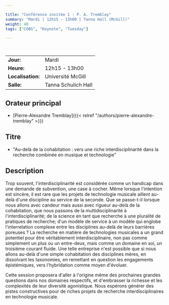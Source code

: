 ```yaml
---

title: "Conférence invitée 1 : P. A. Tremblay"
summary: "Mardi | 12h15 - 13h00 | Tanna Hall (McGill)"
weight: 40
tags: ["COBS", "Keynote", "Tuesday"]

---
```


<br>

| | |
| - | - |
| **Jour:** | Mardi |
| **Heure:** | 12h15 - 13h00 |
| **Localisation:** | Université McGill |
| **Salle:** | Tanna Schulich Hall |

## Orateur principal

- [Pierre-Alexandre Tremblay]({{< relref "/authors/pierre-alexandre-tremblay" >}})

## Titre

- "Au-delà de la cohabitation : vers une riche interdisciplinarité dans la recherche combinée en musique et technologie"

## Description

Trop souvent, l'interdisciplinarité est considérée comme un handicap dans une demande de subvention, une case à cocher. Même lorsque l'intention est sincère, il est rare que les projets de technologie musicale aillent au-delà d'une discipline au service de la seconde. Que se passe-t-il lorsque nous allons avec candeur mais aussi avec rigueur au-delà de la cohabitation, que nous passons de la multidisciplinarité à l'interdisciplinarité; de la science en tant que recherche à une pluralité de pratiques de recherche; d'un modèle de service à un modèle qui englobe l'interrelation complexe entre les disciplines au-delà de leurs barrières poreuses ? La recherche en matière de technologies musicales a un grand potentiel pour être véritablement interdisciplinaire, non pas comme simplement un plus ou un entre-deux, mais comme un domaine en soi, un troisième courant fluide. Une telle entreprise n'est possible que si nous allons au-delà d'une simple cohabitation des disciplines mères, en dissolvant les taxonomies, en remettant en question les engagements épistémiques, vers l'hybridation comme moyen d'évoluer. 

Cette session proposera d'aller à l'origine même des prochaines grandes questions dans nos domaines respectifs, et d'embrasser la richesse et les complexités de leur diversité agonistique. Nous espérons générer des pistes constructives pour de riches projets de recherche interdisciplinaires en technologie musicale.


